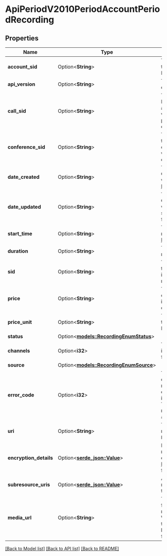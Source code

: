 # ApiPeriodV2010PeriodAccountPeriodRecording

## Properties

Name | Type | Description | Notes
------------ | ------------- | ------------- | -------------
**account_sid** | Option<**String**> | The SID of the [Account](https://www.twilio.com/docs/iam/api/account) that created the Recording resource. | [optional]
**api_version** | Option<**String**> | The API version used during the recording. | [optional]
**call_sid** | Option<**String**> | The SID of the [Call](https://www.twilio.com/docs/voice/api/call-resource) the Recording resource is associated with. This will always refer to the parent leg of a two-leg call. | [optional]
**conference_sid** | Option<**String**> | The Conference SID that identifies the conference associated with the recording, if a conference recording. | [optional]
**date_created** | Option<**String**> | The date and time in GMT that the resource was created specified in [RFC 2822](https://www.ietf.org/rfc/rfc2822.txt) format. | [optional]
**date_updated** | Option<**String**> | The date and time in GMT that the resource was last updated specified in [RFC 2822](https://www.ietf.org/rfc/rfc2822.txt) format. | [optional]
**start_time** | Option<**String**> | The start time of the recording in GMT and in [RFC 2822](https://www.php.net/manual/en/class.datetime.php#datetime.constants.rfc2822) format. | [optional]
**duration** | Option<**String**> | The length of the recording in seconds. | [optional]
**sid** | Option<**String**> | The unique string that that we created to identify the Recording resource. | [optional]
**price** | Option<**String**> | The one-time cost of creating the recording in the `price_unit` currency. | [optional]
**price_unit** | Option<**String**> | The currency used in the `price` property. Example: `USD`. | [optional]
**status** | Option<[**models::RecordingEnumStatus**](recording_enum_status.md)> |  | [optional]
**channels** | Option<**i32**> | The number of channels in the final recording file. Can be: `1` or `2`. | [optional][default to 0]
**source** | Option<[**models::RecordingEnumSource**](recording_enum_source.md)> |  | [optional]
**error_code** | Option<**i32**> | The error code that describes why the recording is `absent`. The error code is described in our [Error Dictionary](https://www.twilio.com/docs/api/errors). This value is null if the recording `status` is not `absent`. | [optional]
**uri** | Option<**String**> | The URI of the resource, relative to `https://api.twilio.com`. | [optional]
**encryption_details** | Option<[**serde_json::Value**](.md)> | How to decrypt the recording if it was encrypted using [Call Recording Encryption](https://www.twilio.com/docs/voice/tutorials/voice-recording-encryption) feature. | [optional]
**subresource_uris** | Option<[**serde_json::Value**](.md)> | A list of related resources identified by their relative URIs. | [optional]
**media_url** | Option<**String**> | The URL of the media file associated with this recording resource. When stored externally, this is the full URL location of the media file. | [optional]

[[Back to Model list]](../README.md#documentation-for-models) [[Back to API list]](../README.md#documentation-for-api-endpoints) [[Back to README]](../README.md)


